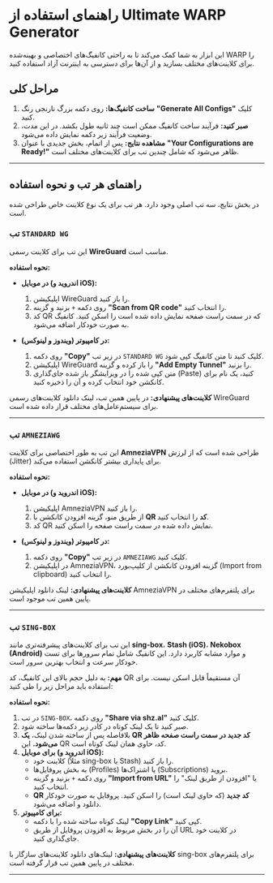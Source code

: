 # راهنمای استفاده از Ultimate WARP Generator

این ابزار به شما کمک می‌کند تا به راحتی کانفیگ‌های اختصاصی و بهینه‌شده WARP را برای کلاینت‌های مختلف بسازید و از آن‌ها برای دسترسی به اینترنت آزاد استفاده کنید.

## مراحل کلی

1.  **ساخت کانفیگ‌ها:** روی دکمه بزرگ نارنجی رنگ **"Generate All Configs"** کلیک کنید.
2.  **صبر کنید:** فرآیند ساخت کانفیگ ممکن است چند ثانیه طول بکشد. در این مدت، وضعیت فرآیند زیر دکمه نمایش داده می‌شود.
3.  **مشاهده نتایج:** پس از اتمام، بخش جدیدی با عنوان **"Your Configurations are Ready!"** ظاهر می‌شود که شامل چندین تب برای کلاینت‌های مختلف است.

---

## راهنمای هر تب و نحوه استفاده

در بخش نتایج، سه تب اصلی وجود دارد. هر تب برای یک نوع کلاینت خاص طراحی شده است.

### تب `STANDARD WG`

این تب برای کلاینت رسمی **WireGuard** مناسب است.

**نحوه استفاده:**

*   **در موبایل (اندروید و iOS):**
    1.  اپلیکیشن WireGuard را باز کنید.
    2.  روی دکمه `+` بزنید و گزینه **"Scan from QR code"** را انتخاب کنید.
    3.  کد QR که در سمت راست صفحه نمایش داده شده است را اسکن کنید. کانفیگ به صورت خودکار اضافه می‌شود.

*   **در کامپیوتر (ویندوز و لینوکس):**
    1.  روی دکمه **"Copy"** در زیر تب `STANDARD WG` کلیک کنید تا متن کانفیگ کپی شود.
    2.  اپلیکیشن WireGuard را باز کرده و گزینه **"Add Empty Tunnel"** را بزنید.
    3.  متن کپی شده را در ویرایشگر باز شده جای‌گذاری (Paste) کنید، یک نام برای کانکشن خود انتخاب کرده و آن را ذخیره کنید.

**کلاینت‌های پیشنهادی:**
در پایین همین تب، لینک دانلود کلاینت‌های رسمی WireGuard برای سیستم‌عامل‌های مختلف قرار داده شده است.

---

### تب `AMNEZIAWG`

این تب به طور اختصاصی برای کلاینت **AmneziaVPN** طراحی شده است که از لرزش (Jitter) برای پایداری بیشتر کانکشن استفاده می‌کند.

**نحوه استفاده:**

*   **در موبایل (اندروید و iOS):**
    1.  اپلیکیشن AmneziaVPN را باز کنید.
    2.  از طریق منو، گزینه افزودن کانکشن با **QR کد** را انتخاب کنید.
    3.  کد QR نمایش داده شده در سمت راست صفحه را اسکن کنید.

*   **در کامپیوتر (ویندوز و لینوکس):**
    1.  روی دکمه **"Copy"** در زیر تب `AMNEZIAWG` کلیک کنید.
    2.  در اپلیکیشن AmneziaVPN، گزینه افزودن کانکشن از کلیپ‌بورد (Import from clipboard) را انتخاب کنید.

**کلاینت‌های پیشنهادی:**
لینک دانلود اپلیکیشن AmneziaVPN برای پلتفرم‌های مختلف در پایین همین تب موجود است.

---

### تب `SING-BOX`

این تب برای کلاینت‌های پیشرفته‌تری مانند **sing-box**، **Stash (iOS)**، **Nekobox (Android)** و موارد مشابه کاربرد دارد. این کانفیگ شامل تمام سرورها برای تست خودکار سرعت و انتخاب بهترین سرور است.

**مهم:** به دلیل حجم بالای این کانفیگ، کد QR آن مستقیماً قابل اسکن نیست. برای استفاده باید مراحل زیر را طی کنید:

**نحوه استفاده:**

1.  در تب `SING-BOX`، روی دکمه **"Share via shz.al"** کلیک کنید.
2.  صبر کنید تا یک لینک کوتاه در کادر زیر دکمه‌ها ساخته شود.
3.  بلافاصله پس از ساخته شدن لینک، **یک QR کد جدید در سمت راست صفحه ظاهر می‌شود.** این QR کد، حاوی همان لینک کوتاه است.
4.  **برای موبایل (اندروید و iOS):**
    *   کلاینت خود (مثلاً sing-box یا Stash) را باز کنید.
    *   به بخش پروفایل‌ها (Profiles) یا اشتراک‌ها (Subscriptions) بروید.
    *   روی دکمه `+` بزنید و گزینه **"Import from URL"** یا "افزودن از طریق لینک" را انتخاب کنید.
    *   **QR کد جدید** (که حاوی لینک است) را اسکن کنید. پروفایل به صورت خودکار دانلود و اضافه می‌شود.
5.  **برای کامپیوتر:**
    *   لینک کوتاه ساخته شده را با دکمه **"Copy Link"** کپی کنید.
    *   آن را در بخش مربوط به افزودن پروفایل از طریق URL در کلاینت خود جای‌گذاری کنید.

**کلاینت‌های پیشنهادی:**
لینک‌های دانلود کلاینت‌های سازگار با sing-box برای پلتفرم‌های مختلف در پایین همین تب قرار گرفته است.

---
